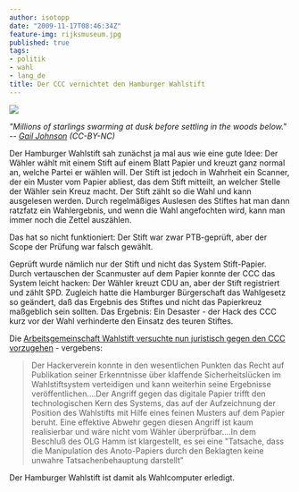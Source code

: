 ```yaml
---
author: isotopp
date: "2009-11-17T08:46:34Z"
feature-img: rijksmuseum.jpg
published: true
tags:
- politik
- wahl
- lang_de
title: Der CCC vernichtet den Hamburger Wahlstift
---
```

![](https://blog.koehntopp.info/uploads/flying_whale.jpg)

*"Millions of starlings swarming at dusk before settling in the woods below." --
[Gail Johnson](http://www.flickr.com/photos/68259253@N00/2312417148/) (CC-BY-NC)*

Der Hamburger Wahlstift sah zunächst ja mal aus wie eine gute Idee: Der Wähler wählt mit einem Stift auf einem Blatt Papier und kreuzt ganz normal an, welche Partei er wählen will. Der Stift ist jedoch in Wahrheit ein Scanner, der ein Muster vom Papier abliest, das dem Stift mitteilt, an welcher Stelle der Wähler sein Kreuz macht. Der Stift zählt so die Wahl und kann ausgelesen werden. Durch regelmäßiges Auslesen des Stiftes hat man dann ratzfatz ein Wahlergebnis, und wenn die Wahl angefochten wird, kann man immer noch die Zettel auszählen.

Das hat so nicht funktioniert: Der Stift war zwar PTB-geprüft, aber der Scope der Prüfung war falsch gewählt.

Geprüft wurde nämlich nur der Stift und nicht das System Stift-Papier. Durch vertauschen der Scanmuster auf dem Papier konnte der CCC das System leicht hacken: Der Wähler kreuzt CDU an, aber der Stift registriert und zählt SPD. Zugleich hatte die Hamburger Bürgerschaft das Wahlgesetz so geändert, daß das Ergebnis des Stiftes und nicht das Papierkreuz maßgeblich sein sollten. Das Ergebnis: Ein Desaster - der Hack des CCC kurz vor der Wahl verhinderte den Einsatz des teuren Stiftes.

Die [Arbeitsgemeinschaft Wahlstift versuchte nun juristisch gegen den CCC vorzugehen](https://www.ccc.de/de/updates/2009/wahlstift-hersteller-mussen-gerichtliche-schlappe-gegen-den-chaos-computer-club-einstecken) - vergebens:

> Der Hackerverein konnte in den wesentlichen Punkten das Recht auf Publikation seiner Erkenntnisse über klaffende Sicherheitslücken im Wahlstiftsystem verteidigen und kann weiterhin seine Ergebnisse veröffentlichen....Der Angriff gegen das digitale Papier trifft den technologischen Kern des Systems, das auf der Aufzeichnung der Position des Wahlstifts mit Hilfe eines feinen Musters auf dem Papier beruht. Eine effektive Abwehr gegen diesen Angriff ist kaum realisierbar und wäre nicht vom Wähler überprüfbar....In dem Beschluß des OLG Hamm ist klargestellt, es sei eine "Tatsache, dass die Manipulation des Anoto-Papiers durch den Beklagten keine unwahre Tatsachenbehauptung darstellt"

Der Hamburger Wahlstift ist damit als Wahlcomputer erledigt.
